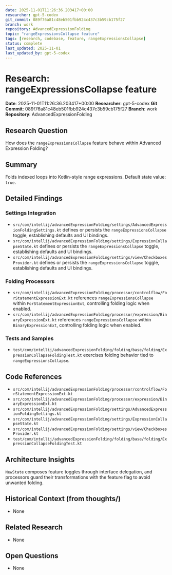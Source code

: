 ```yaml
---
date: 2025-11-01T11:26:36.203417+00:00
researcher: gpt-5-codex
git_commit: 089f76a81c48eb501fbb924c437c3b59cb175f27
branch: work
repository: AdvancedExpressionFolding
topic: "rangeExpressionsCollapse feature"
tags: [research, codebase, feature, rangeExpressionsCollapse]
status: complete
last_updated: 2025-11-01
last_updated_by: gpt-5-codex
---
```


# Research: rangeExpressionsCollapse feature

**Date**: 2025-11-01T11:26:36.203417+00:00
**Researcher**: gpt-5-codex
**Git Commit**: 089f76a81c48eb501fbb924c437c3b59cb175f27
**Branch**: work
**Repository**: AdvancedExpressionFolding

## Research Question
How does the `rangeExpressionsCollapse` feature behave within Advanced Expression Folding?

## Summary
Folds indexed loops into Kotlin-style range expressions. Default state value: `true`.

## Detailed Findings
### Settings Integration
- `src/com/intellij/advancedExpressionFolding/settings/AdvancedExpressionFoldingSettings.kt` defines or persists the `rangeExpressionsCollapse` toggle, establishing defaults and UI bindings.
- `src/com/intellij/advancedExpressionFolding/settings/ExpressionCollapseState.kt` defines or persists the `rangeExpressionsCollapse` toggle, establishing defaults and UI bindings.
- `src/com/intellij/advancedExpressionFolding/settings/view/CheckboxesProvider.kt` defines or persists the `rangeExpressionsCollapse` toggle, establishing defaults and UI bindings.

### Folding Processors
- `src/com/intellij/advancedExpressionFolding/processor/controlflow/ForStatementExpressionExt.kt` references `rangeExpressionsCollapse` within `ForStatementExpressionExt`, controlling folding logic when enabled.
- `src/com/intellij/advancedExpressionFolding/processor/expression/BinaryExpressionExt.kt` references `rangeExpressionsCollapse` within `BinaryExpressionExt`, controlling folding logic when enabled.

### Tests and Samples
- `test/com/intellij/advancedExpressionFolding/folding/base/folding/ExpressionCollapseFoldingTest.kt` exercises folding behavior tied to `rangeExpressionsCollapse`.

## Code References
- `src/com/intellij/advancedExpressionFolding/processor/controlflow/ForStatementExpressionExt.kt`
- `src/com/intellij/advancedExpressionFolding/processor/expression/BinaryExpressionExt.kt`
- `src/com/intellij/advancedExpressionFolding/settings/AdvancedExpressionFoldingSettings.kt`
- `src/com/intellij/advancedExpressionFolding/settings/ExpressionCollapseState.kt`
- `src/com/intellij/advancedExpressionFolding/settings/view/CheckboxesProvider.kt`
- `test/com/intellij/advancedExpressionFolding/folding/base/folding/ExpressionCollapseFoldingTest.kt`

## Architecture Insights
`NewState` composes feature toggles through interface delegation, and processors guard their transformations with the feature flag to avoid unwanted folding.

## Historical Context (from thoughts/)
- None

## Related Research
- None

## Open Questions
- None
